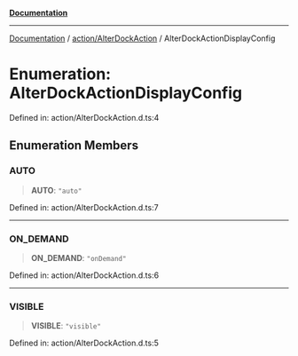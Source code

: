 [**Documentation**](../../../index.md)

***

[Documentation](../../../index.md) / [action/AlterDockAction](../index.md) / AlterDockActionDisplayConfig

# Enumeration: AlterDockActionDisplayConfig

Defined in: action/AlterDockAction.d.ts:4

## Enumeration Members

### AUTO

> **AUTO**: `"auto"`

Defined in: action/AlterDockAction.d.ts:7

***

### ON\_DEMAND

> **ON\_DEMAND**: `"onDemand"`

Defined in: action/AlterDockAction.d.ts:6

***

### VISIBLE

> **VISIBLE**: `"visible"`

Defined in: action/AlterDockAction.d.ts:5
